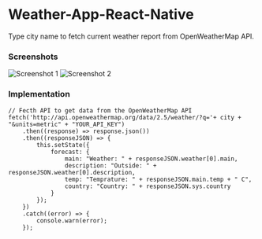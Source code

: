 # Weather-App-React-Native

Type city name to fetch current weather report from OpenWeatherMap API.

### Screenshots
![Screenshot 1](./img/screenshot_1.jpeg?raw=true "Title")
![Screenshot 2](./img/screenshot_2.jpeg?raw=true "Title")

### Implementation
```
// Fecth API to get data from the OpenWeatherMap API 
fetch('http://api.openweathermap.org/data/2.5/weather/?q='+ city + "&units=metric" + "YOUR_API_KEY")
    .then((response) => response.json())
    .then((responseJSON) => {
        this.setState({
            forecast: {
                main: "Weather: " + responseJSON.weather[0].main,
                description: "Outside: " + responseJSON.weather[0].description,
                temp: "Temprature: " + responseJSON.main.temp + " C",
                country: "Country: " + responseJSON.sys.country
            }
        });
    })
    .catch((error) => {
        console.warn(error);
    });
```
